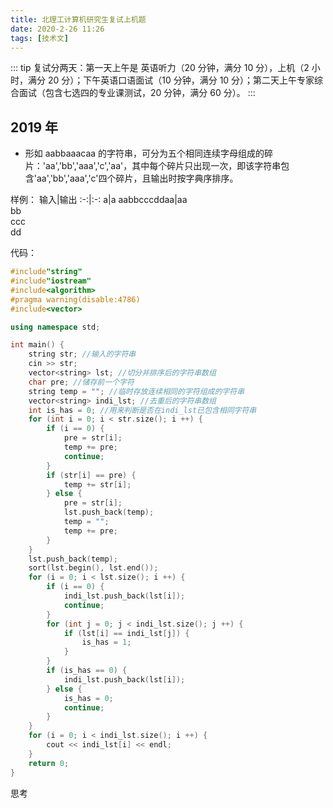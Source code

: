 ```yaml
---
title: 北理工计算机研究生复试上机题
date: 2020-2-26 11:26
tags: [技术文]
---
```


<CreateTime/>
<TagLinks />

::: tip
复试分两天：第一天上午是 英语听力（20 分钟，满分 10 分），上机（2 小时，满分 20 分）；下午英语口语面试（10 分钟，满分 10 分）；第二天上午专家综合面试（包含七选四的专业课测试，20 分钟，满分 60 分）。
:::

## 2019 年

- 形如 aabbaaacaa 的字符串，可分为五个相同连续字母组成的碎片：'aa','bb','aaa','c','aa'，其中每个碎片只出现一次，即该字符串包含'aa','bb','aaa','c'四个碎片，且输出时按字典序排序。

样例：
输入|输出
:-:|:-:
a|a
aabbcccddaa|aa<br>bb<br>ccc<br>dd

代码：

```cpp
#include"string"
#include"iostream"
#include<algorithm>
#pragma warning(disable:4786)
#include<vector>

using namespace std;

int main() {
	string str; //输入的字符串
	cin >> str;
	vector<string> lst; //切分并排序后的字符串数组
	char pre; //储存前一个字符
	string temp = ""; //临时存放连续相同的字符组成的字符串
	vector<string> indi_lst; //去重后的字符串数组
	int is_has = 0; //用来判断是否在indi_lst已包含相同字符串
	for (int i = 0; i < str.size(); i ++) {
		if (i == 0) {
			pre = str[i];
			temp += pre;
			continue;
		}
		if (str[i] == pre) {
			temp += str[i];
		} else {
			pre = str[i];
			lst.push_back(temp);
			temp = "";
			temp += pre;
		}
	}
	lst.push_back(temp);
	sort(lst.begin(), lst.end());
	for (i = 0; i < lst.size(); i ++) {
		if (i == 0) {
			indi_lst.push_back(lst[i]);
			continue;
		}
		for (int j = 0; j < indi_lst.size(); j ++) {
			if (lst[i] == indi_lst[j]) {
				is_has = 1;
			}
		}
		if (is_has == 0) {
			indi_lst.push_back(lst[i]);
		} else {
			is_has = 0;
			continue;
		}
	}
	for (i = 0; i < indi_lst.size(); i ++) {
		cout << indi_lst[i] << endl;
	}
	return 0;
}
```

思考
